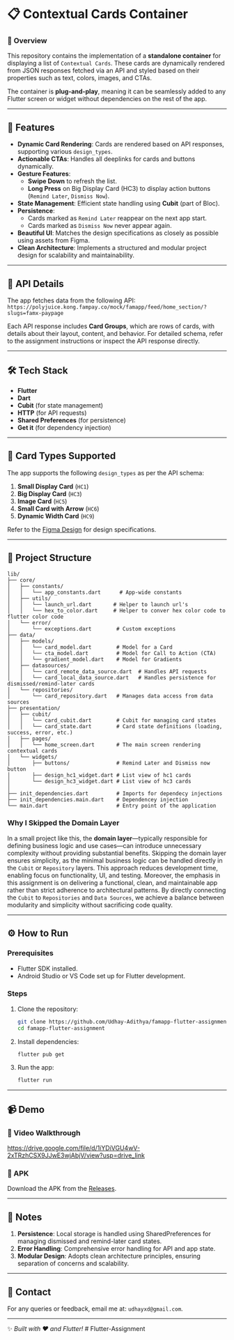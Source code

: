 
# 📋 Contextual Cards Container  

### 🎯 **Overview**  
This repository contains the implementation of a **standalone container** for displaying a list of `Contextual Cards`. These cards are dynamically rendered from JSON responses fetched via an API and styled based on their properties such as text, colors, images, and CTAs.

The container is **plug-and-play**, meaning it can be seamlessly added to any Flutter screen or widget without dependencies on the rest of the app.

---

## 🚀 Features  

- **Dynamic Card Rendering**: Cards are rendered based on API responses, supporting various `design_types`.  
- **Actionable CTAs**: Handles all deeplinks for cards and buttons dynamically.  
- **Gesture Features**:
  - **Swipe Down** to refresh the list.  
  - **Long Press** on Big Display Card (HC3) to display action buttons (`Remind Later`, `Dismiss Now`).  
- **State Management**: Efficient state handling using **Cubit** (part of Bloc).  
- **Persistence**:
  - Cards marked as `Remind Later` reappear on the next app start.  
  - Cards marked as `Dismiss Now` never appear again.  
- **Beautiful UI**: Matches the design specifications as closely as possible using assets from Figma.  
- **Clean Architecture**: Implements a structured and modular project design for scalability and maintainability.

---

## 📡 API Details  

The app fetches data from the following API:  
`https://polyjuice.kong.fampay.co/mock/famapp/feed/home_section/?slugs=famx-paypage`  

Each API response includes **Card Groups**, which are rows of cards, with details about their layout, content, and behavior. For detailed schema, refer to the assignment instructions or inspect the API response directly.

---

## 🛠️ Tech Stack  

- **Flutter**  
- **Dart**  
- **Cubit** (for state management)  
- **HTTP** (for API requests)  
- **Shared Preferences** (for persistence)  
- **Get it** (for dependency injection)  

---

## 🎨 Card Types Supported  

The app supports the following `design_types` as per the API schema:  
1. **Small Display Card** (`HC1`)  
2. **Big Display Card** (`HC3`)  
3. **Image Card** (`HC5`)  
4. **Small Card with Arrow** (`HC6`)  
5. **Dynamic Width Card** (`HC9`)  

Refer to the [Figma Design](https://www.figma.com/file/AvK2BRGwMTv4kQab5ymJ0K/AAL3-Android-assignment-Design-Specs) for design specifications.

---

## 📂 Project Structure  

```plaintext
lib/
├── core/
│   ├── constants/
│   │   └── app_constants.dart      # App-wide constants
│   ├── utils/
│   │   └── launch_url.dart       # Helper to launch url's
│   │   └── hex_to_color.dart     # Helper to conver hex color code to flutter color code
│   └── error/
│       └── exceptions.dart        # Custom exceptions
├── data/
│   ├── models/
│   │   └── card_model.dart        # Model for a Card
│   │   └── cta_model.dart         # Model for Call to Action (CTA)
│   │   └── gradient_model.dart    # Model for Gradients
│   ├── datasources/
│   │   └── card_remote_data_source.dart  # Handles API requests
│   │   └── card_local_data_source.dart   # Handles persistence for dismissed/remind-later cards
│   └── repositories/
│       └── card_repository.dart   # Manages data access from data sources
├── presentation/
│   ├── cubit/
│   │   └── card_cubit.dart        # Cubit for managing card states
│   │   └── card_state.dart        # Card state definitions (loading, success, error, etc.)
│   ├── pages/
│   │   └── home_screen.dart       # The main screen rendering contextual cards
│   └── widgets/
│       ├── buttons/               # Remind Later and Dismiss now button
│       ├── design_hc1_widget.dart # List view of hc1 cards
│       └── design_hc3_widget.dart # List view of hc3 cards
│
├── init_dependencies.dart         # Imports for dependecy injections
├── init_dependencies.main.dart    # Dependencey injection
└── main.dart                      # Entry point of the application
```

### Why I Skipped the Domain Layer

In a small project like this, the **domain layer**—typically responsible for defining business logic and use cases—can introduce unnecessary complexity without providing substantial benefits. Skipping the domain layer ensures simplicity, as the minimal business logic can be handled directly in the `Cubit` or `Repository` layers. This approach reduces development time, enabling focus on functionality, UI, and testing. Moreover, the emphasis in this assignment is on delivering a functional, clean, and maintainable app rather than strict adherence to architectural patterns. By directly connecting the `Cubit` to `Repositories` and `Data Sources`, we achieve a balance between modularity and simplicity without sacrificing code quality.


---

## ⚙️ How to Run  

### Prerequisites  
- Flutter SDK installed.  
- Android Studio or VS Code set up for Flutter development.  

### Steps  

1. Clone the repository:  
   ```bash
   git clone https://github.com/Udhay-Adithya/famapp-flutter-assignment.git
   cd famapp-flutter-assignment
   ```

2. Install dependencies:  
   ```bash
   flutter pub get
   ```

3. Run the app:  
   ```bash
   flutter run
   ```

---

## 📹 Demo  

### 🎥 Video Walkthrough  

https://drive.google.com/file/d/1iYDiVGU4wV-2xTRzhCSX9JJwE3wjAbjV/view?usp=drive_link 

### 📱 APK  

Download the APK from the [Releases](https://github.com/Udhay-Adithya/famapp-flutter-assignment/releases).

---

## 📝 Notes  

1. **Persistence**: Local storage is handled using SharedPreferences for managing dismissed and remind-later card states.  
2. **Error Handling**: Comprehensive error handling for API and app state.  
3. **Modular Design**: Adopts clean architecture principles, ensuring separation of concerns and scalability.  

---

## 💌 Contact  

For any queries or feedback, email me at: `udhayxd@gmail.com`.  

---

✨ *Built with ❤️ and Flutter!*  # Flutter-Assignment
